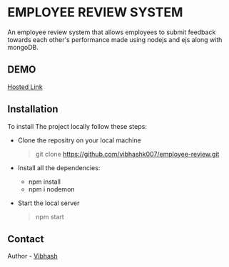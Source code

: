 # EMPLOYEE REVIEW SYSTEM

An employee review system that allows employees to submit feedback towards each other's performance made using nodejs and ejs along with mongoDB.

## DEMO
  [Hosted Link](https://employee-review-bdv701mom-vibhashk007.vercel.app/)

## Installation

To install The project locally follow these steps:

- Clone the repositry on your local machine
  > git clone https://github.com/vibhashk007/employee-review.git
- Install all the dependencies:

  - npm install
  - npm i nodemon

- Start the local server
  > npm start

## Contact

Author - [Vibhash](https://github.com/vibhashk007/)
